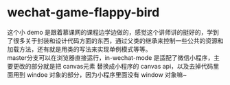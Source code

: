 # wechat-game-flappy-bird
这个小 demo 是跟着慕课网的课程边学边做的，感觉这个讲师讲的挺好的，学到了很多关于封装和设计代码方面的东西，通过父类的继承来控制一些公共的资源和加载方法，还有就是用类的写法来实现单例模式等等。  
master分支可以在浏览器直接运行，in-wechat-mode 是适配了微信小程序，主要更改的部分就是把 canvas元素 替换成小程序的 canvas api，以及去掉代码里面用到 windoe 对象的部分，因为小程序里面没有 window 对象嘛~
